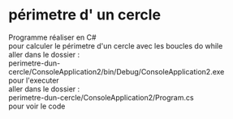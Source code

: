 # périmetre d' un cercle
Programme réaliser en C#     
pour calculer le périmetre d'un cercle avec les boucles do while          
aller dans le dossier :    
perimetre-dun-cercle/ConsoleApplication2/bin/Debug/ConsoleApplication2.exe      
pour l'executer       
aller dans le dossier :         
perimetre-dun-cercle/ConsoleApplication2/Program.cs   
pour voir le code

